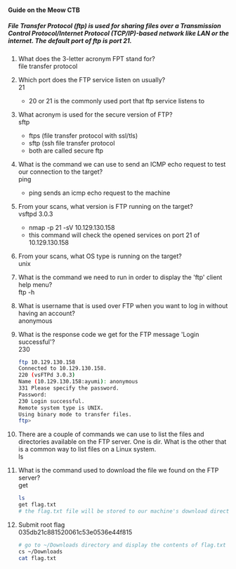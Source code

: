 #### Guide on the Meow CTB

#####  File Transfer Protocol (ftp) is used for sharing files over a Transmission Control Protocol/Internet Protocol (TCP/IP)-based network like LAN or the internet. The default port of ftp is port 21.

1. What does the 3-letter acronym FPT stand for?<br>
file transfer protocol

2. Which port does the FTP service listen on usually?<br>
21
	- 20 or 21 is the commonly used port that ftp service listens to

3. What acronym is used for the secure version of FTP?<br>
sftp

	- ftps (file transfer protocol with ssl/tls)
	- sftp (ssh file transfer protocol
	- both are called secure ftp

4. What is the command we can use to send an ICMP echo request to test our connection to the target?<br>
ping 
	- ping sends an icmp echo request to the machine

5. From your scans, what version is FTP running on the target?<br>
vsftpd 3.0.3

	- nmap -p 21 -sV 10.129.130.158
	- this command will check the opened services on port 21 of 10.129.130.158

6. From your scans, what OS type is running on the target?<br>
unix

7. What is the command we need to run in order to display the 'ftp' client help menu?<br>
ftp -h

8. What is username that is used over FTP when you want to log in without having an account?<br>
anonymous

9. What is the response code we get for the FTP message 'Login successful'?<br>
230 
	```bash
	ftp 10.129.130.158
	Connected to 10.129.130.158.
	220 (vsFTPd 3.0.3)
	Name (10.129.130.158:ayumi): anonymous
	331 Please specify the password.
	Password: 
	230 Login successful.
	Remote system type is UNIX.
	Using binary mode to transfer files.
	ftp> 
	```

10. There are a couple of commands we can use to list the files and directories available on the FTP server. One is dir. What is the other that is a common way to list files on a Linux system.<br>
ls

11. What is the command used to download the file we found on the FTP server?<br>
get
	```bash
	ls
	get flag.txt
	# the flag.txt file will be stored to our machine's download directory
	```
12. Submit root flag<br>
035db21c881520061c53e0536e44f815
	```bash
	# go to ~/Downloads directory and display the contents of flag.txt
	cs ~/Downloads
	cat flag.txt
	```
